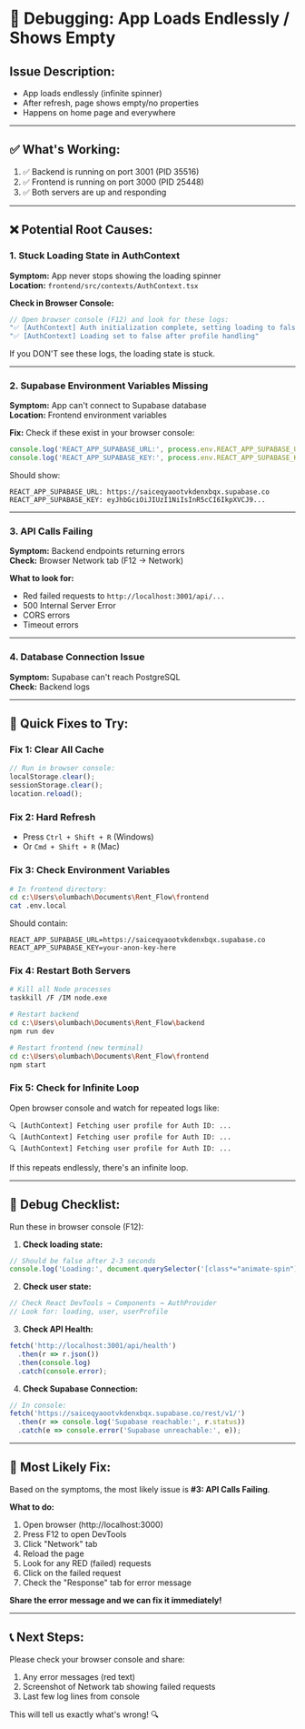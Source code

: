# 🐛 Debugging: App Loads Endlessly / Shows Empty

## **Issue Description:**
- App loads endlessly (infinite spinner)
- After refresh, page shows empty/no properties
- Happens on home page and everywhere

---

## **✅ What's Working:**
1. ✅ Backend is running on port 3001 (PID 35516)
2. ✅ Frontend is running on port 3000 (PID 25448)
3. ✅ Both servers are up and responding

---

## **❌ Potential Root Causes:**

### **1. Stuck Loading State in AuthContext**
**Symptom:** App never stops showing the loading spinner  
**Location:** `frontend/src/contexts/AuthContext.tsx`

**Check in Browser Console:**
```javascript
// Open browser console (F12) and look for these logs:
"✅ [AuthContext] Auth initialization complete, setting loading to false"
"✅ [AuthContext] Loading set to false after profile handling"
```

If you DON'T see these logs, the loading state is stuck.

---

### **2. Supabase Environment Variables Missing**
**Symptom:** App can't connect to Supabase database  
**Location:** Frontend environment variables

**Fix:**
Check if these exist in your browser console:
```javascript
console.log('REACT_APP_SUPABASE_URL:', process.env.REACT_APP_SUPABASE_URL);
console.log('REACT_APP_SUPABASE_KEY:', process.env.REACT_APP_SUPABASE_KEY);
```

Should show:
```
REACT_APP_SUPABASE_URL: https://saiceqyaootvkdenxbqx.supabase.co
REACT_APP_SUPABASE_KEY: eyJhbGciOiJIUzI1NiIsInR5cCI6IkpXVCJ9...
```

---

### **3. API Calls Failing**
**Symptom:** Backend endpoints returning errors  
**Check:** Browser Network tab (F12 → Network)

**What to look for:**
- Red failed requests to `http://localhost:3001/api/...`
- 500 Internal Server Error
- CORS errors
- Timeout errors

---

### **4. Database Connection Issue**
**Symptom:** Supabase can't reach PostgreSQL  
**Check:** Backend logs

---

## **🔧 Quick Fixes to Try:**

### **Fix 1: Clear All Cache**
```javascript
// Run in browser console:
localStorage.clear();
sessionStorage.clear();
location.reload();
```

### **Fix 2: Hard Refresh**
- Press `Ctrl + Shift + R` (Windows)
- Or `Cmd + Shift + R` (Mac)

### **Fix 3: Check Environment Variables**
```bash
# In frontend directory:
cd c:\Users\olumbach\Documents\Rent_Flow\frontend
cat .env.local
```

Should contain:
```
REACT_APP_SUPABASE_URL=https://saiceqyaootvkdenxbqx.supabase.co
REACT_APP_SUPABASE_KEY=your-anon-key-here
```

### **Fix 4: Restart Both Servers**
```bash
# Kill all Node processes
taskkill /F /IM node.exe

# Restart backend
cd c:\Users\olumbach\Documents\Rent_Flow\backend
npm run dev

# Restart frontend (new terminal)
cd c:\Users\olumbach\Documents\Rent_Flow\frontend
npm start
```

### **Fix 5: Check for Infinite Loop**
Open browser console and watch for repeated logs like:
```
🔍 [AuthContext] Fetching user profile for Auth ID: ...
🔍 [AuthContext] Fetching user profile for Auth ID: ...
🔍 [AuthContext] Fetching user profile for Auth ID: ...
```

If this repeats endlessly, there's an infinite loop.

---

## **📝 Debug Checklist:**

Run these in browser console (F12):

1. **Check loading state:**
```javascript
// Should be false after 2-3 seconds
console.log('Loading:', document.querySelector('[class*="animate-spin"]') !== null);
```

2. **Check user state:**
```javascript
// Check React DevTools → Components → AuthProvider
// Look for: loading, user, userProfile
```

3. **Check API Health:**
```javascript
fetch('http://localhost:3001/api/health')
  .then(r => r.json())
  .then(console.log)
  .catch(console.error);
```

4. **Check Supabase Connection:**
```javascript
// In console:
fetch('https://saiceqyaootvkdenxbqx.supabase.co/rest/v1/')
  .then(r => console.log('Supabase reachable:', r.status))
  .catch(e => console.error('Supabase unreachable:', e));
```

---

## **🎯 Most Likely Fix:**

Based on the symptoms, the most likely issue is **#3: API Calls Failing**.

**What to do:**
1. Open browser (http://localhost:3000)
2. Press F12 to open DevTools
3. Click "Network" tab
4. Reload the page
5. Look for any RED (failed) requests
6. Click on the failed request
7. Check the "Response" tab for error message

**Share the error message and we can fix it immediately!**

---

## **📞 Next Steps:**

Please check your browser console and share:
1. Any error messages (red text)
2. Screenshot of Network tab showing failed requests
3. Last few log lines from console

This will tell us exactly what's wrong! 🔍
